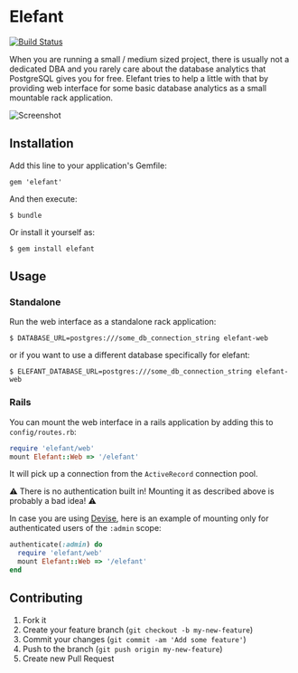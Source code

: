 # Elefant

[![Build Status](https://travis-ci.org/defsprite/elefant.svg?branch=master)](https://travis-ci.org/defsprite/elefant)

When you are running a small / medium sized project, there is usually not a dedicated DBA and you rarely care about the database analytics that PostgreSQL gives you for free.
Elefant tries to help a little with that by providing web interface for some basic database analytics as a small mountable rack application.

![Screenshot](https://raw.githubusercontent.com/defsprite/elefant/master/web/public/img/screeshot.png)

## Installation

Add this line to your application's Gemfile:

    gem 'elefant'

And then execute:

    $ bundle

Or install it yourself as:

    $ gem install elefant

## Usage

### Standalone

Run the web interface as a standalone rack application:

    $ DATABASE_URL=postgres:///some_db_connection_string elefant-web
    
or if you want to use a different database specifically for elefant:

    $ ELEFANT_DATABASE_URL=postgres:///some_db_connection_string elefant-web

### Rails
    
You can mount the web interface in a rails application by adding this to `config/routes.rb`:

```ruby
require 'elefant/web'
mount Elefant::Web => '/elefant'
```
It will pick up a connection from the `ActiveRecord` connection pool.

:warning: There is no authentication built in! Mounting it as described above is probably a bad idea! :warning:

In case you are using [Devise](https://github.com/plataformatec/devise), here is an example of mounting only for 
authenticated users of the `:admin` scope:

```ruby
authenticate(:admin) do
  require 'elefant/web'
  mount Elefant::Web => '/elefant'
end 
```


## Contributing

1. Fork it
2. Create your feature branch (`git checkout -b my-new-feature`)
3. Commit your changes (`git commit -am 'Add some feature'`)
4. Push to the branch (`git push origin my-new-feature`)
5. Create new Pull Request
